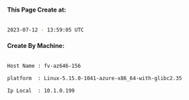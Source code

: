 
   
#### This Page Create at:

```bash

2023-07-12 - 13:59:05 UTC

```

#### Create By Machine:

```bash

Host Name : fv-az646-156

platform  : Linux-5.15.0-1041-azure-x86_64-with-glibc2.35

Ip Local  : 10.1.0.199

```

